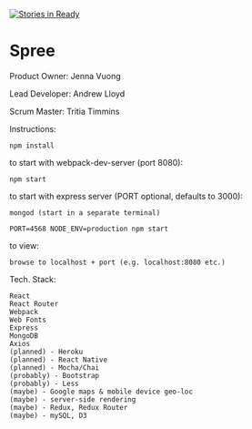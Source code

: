 [![Stories in Ready](https://badge.waffle.io/Flatten-Threat/Spree.png?label=ready&title=Ready)](https://waffle.io/Flatten-Threat/Spree)
# Spree

Product Owner: Jenna Vuong

Lead Developer: Andrew Lloyd

Scrum Master: Tritia Timmins

Instructions:

    npm install
    
to start with webpack-dev-server (port 8080):

    npm start

to start with express server (PORT optional, defaults to 3000):

    mongod (start in a separate terminal)
    
    PORT=4568 NODE_ENV=production npm start

to view:

    browse to localhost + port (e.g. localhost:8080 etc.)


Tech. Stack:

    React
    React Router
    Webpack
    Web Fonts
    Express
    MongoDB
    Axios
    (planned) - Heroku
    (planned) - React Native
    (planned) - Mocha/Chai
    (probably) - Bootstrap
    (probably) - Less
    (maybe) - Google maps & mobile device geo-loc
    (maybe) - server-side rendering
    (maybe) - Redux, Redux Router
    (maybe) - mySQL, D3
